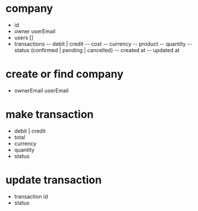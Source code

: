 # company

- id
- owner userEmail
- users []
- transactions
  -- debit | credit
  -- cost
  -- currency
  -- product
  -- quantity
  -- status (confirmed | pending | cancelled)
  -- created at
  -- updated at

# create or find company

- ownerEmail userEmail

# make transaction

- debit | credit
- total
- currency
- quantity
- status

# update transaction

- transaction id
- status
